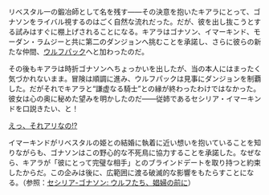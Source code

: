 <!-- title: 一方的なライバル、両面の契約 -->
<!-- relationship: The Wolf Pack -->

リベスタル一の鍛冶師として名を残す――その決意を抱いたキアラにとって、ゴナソンをライバル視するのはごく自然な流れだった。だが、彼を出し抜こうとする試みはすぐに棚上げされることになる。キアラはゴナソン、イマーキンド、モーダン・ラムジーと共に第二のダンジョンへ挑むことを承諾し、さらに彼らの新たな仲間、[ウルフパック](https://www.youtube.com/live/dgfH4qnRlfw?si=92Qk-dRTvlTvGjZi&t=8293)へと加わったのだ。

その後もキアラは時折ゴナソンへちょっかいを出したが、当の本人にはまったく気づかれないまま。冒険は順調に進み、ウルフパックは見事にダンジョンを制覇した。だがそれでキアラと“謙虚なる騎士”との縁が終わったわけではなかった。彼女は心の奥に秘めた望みを明かしたのだ――従姉であるセシリア・イマーキンドを口説きたい、と！

[えっ、それアリなの!?](#embed:https://www.youtube.com/live/dgfH4qnRlfw?si=UV8JFA4ao1-Ph7qP&t=14417)

イマーキンドがリベスタルの姫との結婚に執着に近い想いを抱いていることを知りながらも、ゴナソンはこの野心的な不死鳥に協力することを承諾した。なぜなら、キアラが「彼にとって完璧な相手」とのブラインドデートを取り持つと約束したからだ。この企みは後に、広範囲に渡る破滅的な影響をもたらすことになる。（参照：[セシリア-ゴナソン: ウルフたち、娼婦の前に](#edge:cecilia-gigi)）
